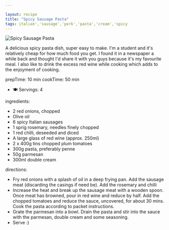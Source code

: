 ```yaml
---

layout: recipe
title: "Spicy Sausage Pasta"
tags: italian','sausage','pork','pasta','cream','spicy
---
```


![Spicy Sausage Pasta](/recipes/pix/spicy-sausage-pasta.webp)

A delicious spicy pasta dish, super easy to make. I'm a student and it's relatively cheap for how much food you get. I found it in a newspaper a while back and thought I'd share it with you guys because it's my favourite meal. I also like to drink the excess red wine while cooking which adds to the enjoyment of cooking.

prepTime: 10 min
cookTime: 50 min
- 🍽️ Servings: 4

ingredients:
- 2 red onions, chopped
- Olive oil
- 6 spicy Italian sausages
- 1 sprig rosemary, needles finely chopped
- 1 red chilli, deseeded and diced
- A large glass of red wine (approx. 250ml)
- 2 x 400g tins chopped plum tomatoes
- 300g pasta, preferably penne
- 50g parmesan
- 300ml double cream

directions:
- Fry red onions with a splash of oil in a deep frying pan. Add the sausage meat (discarding the casings if need be). Add the rosemary and chilli
- Increase the heat and break up the sausage meat with a wooden spoon. Once meat has browned, pour in red wine and reduce by half. Add the chopped tomatoes and reduce the sauce, uncovered, for about 30 mins. Cook the pasta according to packet instructions.
- Grate the parmesan into a bowl. Drain the pasta and stir into the sauce with the parmesan, double cream and some seasoning.
- Serve :)
